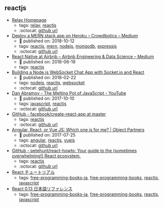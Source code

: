 reactjs 
---
* [Relay Homepage](https://facebook.github.io/relay/)
    * tags: [relay](../tags/relay.md), [reactjs](../tags/reactjs.md)
    * :octocat: [github url](https://github.com/facebook/relay)
* [Deploy a MERN stack app on Heroku – Crowdbotics – Medium](https://medium.com/crowdbotics/deploy-a-mern-stack-app-on-heroku-b0c255744a70)
    * :calendar: published on: 2018-10-12
    * tags: [reactjs](../tags/reactjs.md), [mern](../tags/mern.md), [nodejs](../tags/nodejs.md), [mongodb](../tags/mongodb.md), [expressjs](../tags/expressjs.md)
    * :octocat: [github url](https://github.com/amandeepmittal/deploy-mern-on-heroku)
* [React Native at Airbnb – Airbnb Engineering & Data Science – Medium](https://medium.com/airbnb-engineering/react-native-at-airbnb-f95aa460be1c)
    * :calendar: published on: 2018-06-19
    * tags: [reactjs](../tags/reactjs.md)
* [Building a Node.js WebSocket Chat App with Socket.io and React](https://itnext.io/building-a-node-js-websocket-chat-app-with-socket-io-and-react-473a0686d1e1)
    * :calendar: published on: 2018-02-22
    * tags: [nodejs](../tags/nodejs.md), [reactjs](../tags/reactjs.md), [websocket](../tags/websocket.md)
    * :octocat: [github url](https://github.com/justadudewhohacks/websocket-chat)
* [Dan Abramov - The Melting Pot of JavaScript - YouTube](https://www.youtube.com/watch?v=G39lKaONAlA)
    * :calendar: published on: 2017-10-10
    * tags: [javascript](../tags/javascript.md), [reactjs](../tags/reactjs.md)
    * :octocat: [github url](https://github.com/facebook/create-react-app/tree/master)
* [GitHub - facebook/create-react-app at master](https://github.com/facebook/create-react-app/tree/master)
    * tags: [reactjs](../tags/reactjs.md)
    * :octocat: [github url](https://github.com/facebook/create-react-app/tree/master)
* [Angular, React, or Vue JS: Which one is for me? | Object Partners](https://objectpartners.com/2017/07/25/angular-react-or-vue-js-which-one-is-for-me/)
    * :calendar: published on: 2017-07-25
    * tags: [angular](../tags/angular.md), [reactjs](../tags/reactjs.md), [vuejs](../tags/vuejs.md)
    * :octocat: [github url](https://github.com/mike-plummer/angular-react-vue-stopwatch)
* [GitHub - petehunt/react-howto: Your guide to the (sometimes overwhelming!) React ecosystem.](https://github.com/petehunt/react-howto)
    * tags: [reactjs](../tags/reactjs.md)
    * :octocat: [github url](https://github.com/petehunt/react-howto)
* [React チュートリアル](https://facebook.github.io/react/docs/tutorial-ja-JP.html)
    * tags: [free-programming-books-ja](../tags/free-programming-books-ja.md), [free-programming-books](../tags/free-programming-books.md), [reactjs](../tags/reactjs.md), [javascript](../tags/javascript.md)
* [React 0.13 日本語リファレンス](http://js.studio-kingdom.com/react)
    * tags: [free-programming-books-ja](../tags/free-programming-books-ja.md), [free-programming-books](../tags/free-programming-books.md), [reactjs](../tags/reactjs.md), [javascript](../tags/javascript.md)
